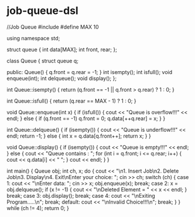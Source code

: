 # job-queue-dsl
//Job Queue
#include <iostream>
#define MAX 10

using namespace std;

struct queue {
    int data[MAX];
    int front, rear;
};

class Queue {
    struct queue q;

public:
    Queue() {
        q.front = q.rear = -1;
    }
    int isempty();
    int isfull();
    void enqueue(int);
    int delqueue();
    void display();
};

int Queue::isempty() {
    return (q.front == -1 || q.front > q.rear) ? 1 : 0;
}

int Queue::isfull() {
    return (q.rear == MAX - 1) ? 1 : 0;
}

void Queue::enqueue(int x) {
    if (isfull()) {
        cout << "Queue is overflow!!!" << endl;
    }
    else {
        if (q.front == -1)
            q.front = 0;
        q.data[++q.rear] = x;
    }
}

int Queue::delqueue() {
    if (isempty()) {
        cout << "Queue is underflow!!!" << endl;
        return -1;
    }
    else {
        int x = q.data[q.front++];
        return x;
    }
}

void Queue::display() {
    if (isempty()) {
        cout << "Queue is empty!!!" << endl;
    }
    else {
        cout << "Queue contains : ";
        for (int i = q.front; i <= q.rear; i++) {
            cout << q.data[i] << " ";
        }
        cout << endl;
    }
}

int main() {
    Queue obj;
    int ch, x;
    do {
        cout << "\n1. Insert Job\n2. Delete Job\n3. Display\n4. Exit\nEnter your choice: ";
        cin >> ch;
        switch (ch) {
        case 1:
            cout << "\nEnter data: ";
            cin >> x;
            obj.enqueue(x);
            break;
        case 2:
            x = obj.delqueue();
            if (x != -1) {
                cout << "\nDeleted Element = " << x << endl;
            }
            break;
        case 3:
            obj.display();
            break;
        case 4:
            cout << "\nExiting Program.....\n";
            break;
        default:
            cout << "\nInvalid Choice!!!\n";
            break;
        }
    } while (ch != 4);
    return 0;
}


